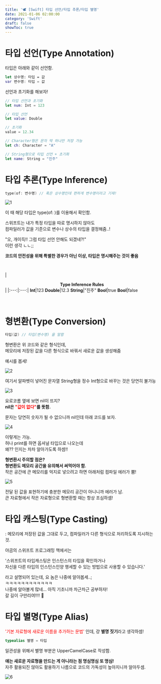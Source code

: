 ```yaml
---
title: '🕊 [Swift] 타입 선언/타입 추론/타입 별명'
date: 2021-01-06 02:00:00
category: 'Swift'
draft: false
showToc: true
---
```


# 타입 선언(Type Annotation)
타입은 아래와 같이 선언함.

```swift
let 상수명: 타입 = 값
var 변수명: 타입 = 값
```

선언과 초기화를 해보자!
```swift
// 타입 선언과 초기화
let num: Int = 123

// 타입 선언
let value: Double

// 초기화
value = 12.34
```
```swift
// Character형은 문자 딱 하나만 저장 가능
let ch: Character = "A"

// String형으로 타입 선언 + 초기화
let name: String = "진주"
```

# 타입 추론(Type Inference)
```swift
type(of: 변수명) // 혹은 상수명인데 편하게 변수명이라고 기재!
```

![1](https://user-images.githubusercontent.com/55340876/110202983-0f89d580-7eaf-11eb-8a88-7b5ac988fac0.png)

이 때 해당 타입은 type(of: )를 이용해서 확인함.


 

스위프트는 내가 특정 타입을 따로 명시하지 않아도  
컴파일러가 값을 기준으로 변수나 상수의 타입을 결정해줌..!  

"오, 개이득!! 그럼 타입 선언 안해도 되겠네?!"  
이런 생각 ㄴㄴ;;


**코드의 안전성을 위해 특별한 경우가 아닌 이상, 타입은 명시해주는 것이 좋음**

</br>
 

|<center>**Type Inference Rules**</center>|
|:---:|:---:|
**Int**|123
**Double**|12.3
**String**|"진주"
**Bool**|true
**Bool**|false
 

</br>

# 형변환(Type Conversion)
```swift
타입(값) // 타입(변수명) 을 말함
```

형변환은 위 코드와 같은 형식인데,  
메모리에 저장된 값을 다른 형식으로 바꿔서 새로운 값을 생성해줌


예시를 봅세!

![2](https://user-images.githubusercontent.com/55340876/110202982-0f89d580-7eaf-11eb-8780-904c4b761337.png)

 

여기서 알파벳이 넣어진 문자열 String형을 정수 Int형으로 바꾸는 것은 당연히 불가능


![3](https://user-images.githubusercontent.com/55340876/110202981-0ef13f00-7eaf-11eb-9671-9490d74e3831.png)

요로코롬 옆에 보면 nil이 뜨지?  
**nil은 <span style="color: red;">"값이 없다"</span>를 뜻함.**

 

문자는 당연히 숫자가 될 수 없으니까 nil인데 아래 코드를 보자.

![4](https://user-images.githubusercontent.com/55340876/110202980-0ef13f00-7eaf-11eb-98f5-6ed01873b219.png)

이렇게는 가능.   
허나 print를 하면 옵셔널 타입으로 나오는데  
왜?? 인지는 차차 알아가도록 하셈!!

 

**형변환시 주의할 점은?**  
**형변환도 메모리 공간을 유의해서 써먹어야 함.**  
작은 공간에 큰 메모리를 억지로 넣으려고 하면 아래처럼 컴파일 에러가 뿜!

![5](https://user-images.githubusercontent.com/55340876/110202979-0e58a880-7eaf-11eb-8072-99ac9c82a414.png)




전달 된 값을 표현하기에 충분한 메모리 공간이 아니니까 에러가 남.  
큰 자료형에서 작은 자료형으로 형변환할 때는 항상 조심하셈!

 

# 타입 캐스팅(Type Casting)
: 메모리에 저장된 값을 그대로 두고, 컴파일러가 다른 형식으로 처리하도록 지시하는 것.

 

야곰의 스위프트 프로그래밍 책에서는
>
'스위프트의 타입캐스팅은 인스턴스의 타입을 확인하거나  
 자신을 다른 타입의 인스턴스인양 행세할 수 있는 방법으로 사용할 수 있습니다.'  

라고 설명되어 있는데, 요 놈은 나중에 알아봅세..;    
ㅋㅋㅋㅋㅋㅋㅋㅋㅋㅋㅋㅋ  
나중에 알아볼게 많네... 아직 기초니까 차근차근 공부하자!   
갈 길이 구만리여!!!! 🤯

 

# 타입 별명(Type Alias)
<span style="color: red;">'기본 자료형에 새로운 이름을 추가하는 문법'</span> 인데,
걍 **별명 짓기**라고 생각하셈!

```swift
typealias 별명 = 타입
```

일관성을 위해서 별명 부분은 UpperCamelCase로 작성함.

 

**얘는 새로운 자료형을 만드는 게 아니라는 점 명심명심 또 명심!**  
자주 활용되진 않아도 활용하기 나름으로 코드의 가독성이 높아지니까 알아두셈.




![6](https://user-images.githubusercontent.com/55340876/110202977-0d277b80-7eaf-11eb-8cc9-13d966a553aa.png)
